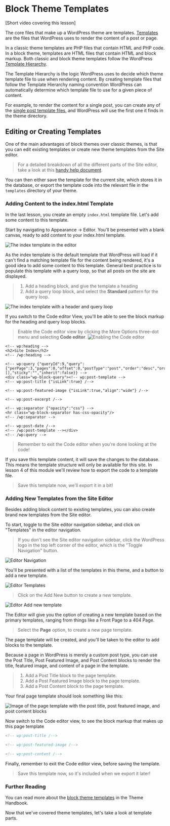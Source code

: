 # Block Theme Templates

[Short video covering this lesson]

The core files that make up a WordPress theme are templates. [Templates](https://developer.wordpress.org/themes/basics/template-files/) are the files that WordPress uses to render the content of a post or page. 

In a classic theme templates are PHP files that contain HTML and PHP code. In a block theme, templates are HTML files that contain HTML and block markup. Both classic and block theme templates follow the WordPress [Template Hierarchy](https://developer.wordpress.org/themes/basics/template-hierarchy/).

The Template Hierarchy is the logic WordPress uses to decide which theme template file to use when rendering content. By creating template files that follow the Template Hierarchy naming convention WordPress can automatically determine which template file to use for a given piece of content.

For example, to render the content for a single post, you can create any of the [single post template files](https://developer.wordpress.org/themes/basics/template-hierarchy/#single-post), and WordPress will use the first one it finds in the theme directory. 

## Editing or Creating Templates

One of the main advantages of block themes over classic themes, is that you can edit existing templates or create new theme templates from the Site editor. 

> For a detailed breakdown of all the different parts of the Site editor, take a look at this [handy help document](https://wordpress.org/support/article/site-editor/).

You can then either save the template for the current site, which stores it in the database, or export the template code into the relevant file in the `templates` directory of your theme. 

### Adding Content to the index.html Template

In the last lesson, you create an empty `index.html` template file. Let's add some content to this template.

Start by navigating to Appearance -> Editor. You'll be presented with a blank canvas, ready to add content to your index.html template.

![The index template in the editor](/images/module-02/empty-index-template.png)

As the index template is the default template that WordPress will load if it can't find a matching template file for the content being rendered, it's a good idea to add some content to this template. General best practice is to populate this template with a query loop, so that all posts on the site are displayed.

> 1. Add a heading block, and give the template a heading
> 2. Add a query loop block, and select the **Standard** pattern for the query loop.

![The index template with a header and query loop](/images/module-02/basic-index-template.png)

If you switch to the Code editor View, you'll be able to see the block markup for the heading and query loop blocks.

> Enable the Code editor view by clicking the More Options three-dot menu and selecting **Code editor**.
> ![Enabling the Code editor](/images/module-02/editor-more-options.png)

```
<!-- wp:heading -->
<h2>Site Index</h2>
<!-- /wp:heading -->

<!-- wp:query {"queryId":9,"query":{"perPage":3,"pages":0,"offset":0,"postType":"post","order":"desc","orderBy":"date","author":"","search":"","exclude":[],"sticky":"","inherit":false}} -->
<div class="wp-block-query"><!-- wp:post-template -->
<!-- wp:post-title {"isLink":true} /-->

<!-- wp:post-featured-image {"isLink":true,"align":"wide"} /-->

<!-- wp:post-excerpt /-->

<!-- wp:separator {"opacity":"css"} -->
<hr class="wp-block-separator has-css-opacity"/>
<!-- /wp:separator -->

<!-- wp:post-date /-->
<!-- /wp:post-template --></div>
<!-- /wp:query -->
```

> Remember to exit the Code editor when you're done looking at the code! 

If you save this template content, it will save the changes to the database. This means the template structure will only be available for this site. In lesson 4 of this module we'll review how to export the code to a template file. 

> Save this template now, we'll export it in a bit!

### Adding New Templates from the Site Editor

Besides adding block content to existing templates, you can also create brand new templates from the Site editor. 

To start, toggle to the Site editor navigation sidebar, and click on "Templates" in the editor navigation.

> If you don't see the Site editor navigation sidebar, click the WordPress logo in the top left corner of the editor, which is the  "Toggle Navigation" button.

![Editor Navigation](/images/module-02/editor-navigation.png)

You'll be presented with a list of the templates in this theme, and a button to add a new template.

![Editor Templates](/images/module-02/editor-templates.png)

> Click on the Add New button to create a new template.

![Editor Add new template](/images/module-02/editor-add-new-template.png)

The Editor will give you the option of creating a new template based on the primary templates, ranging from things like a Front Page to a 404 Page. 

> Select the **Page** option, to create a new page template.

The page template will be created, and you'll be taken to the editor to add blocks to the template.

Because a page in WordPress is merely a custom post type, you can use the Post Title, Post Featured Image, and Post Content blocks to render the title, featured image, and content of a page in the template.

> 1. Add a Post Title block to the page template.
> 2. Add a Post Featured Image block to the page template.
> 3. Add a Post Content block to the page template.

Your final page template should look something like this:

![Image of the page template with the post title, post featured image, and post content blocks](/images/module-02/page-template.png)

Now switch to the Code editor view, to see the block markup that makes up this page template

```html
<!-- wp:post-title /-->

<!-- wp:post-featured-image /-->

<!-- wp:post-content /-->
```

Finally, remember to exit the Code editor view, before saving the template.

> Save this template now, so it's included when we export it later!

### Further Reading

You can read more about the [block theme templates](https://developer.wordpress.org/themes/block-themes/templates-and-template-parts/) in the Theme Handbook.

Now that we've covered theme templates, let's take a look at template parts.